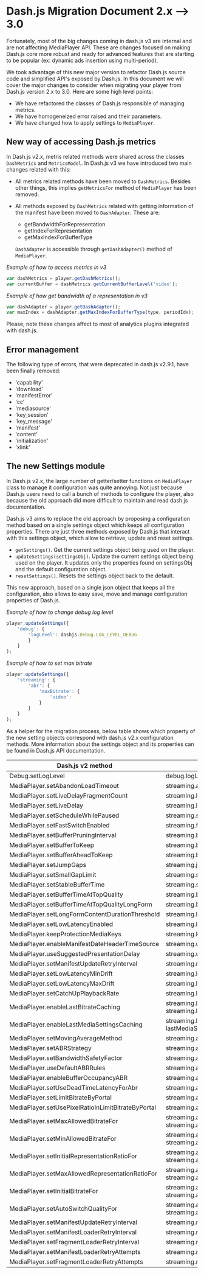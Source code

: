 # Dash.js Migration Document 2.x --> 3.0
Fortunately, most of the big changes coming in dash.js v3 are internal and are not affecting MediaPlayer API. These are changes focused on making Dash.js core more robust and ready for advanced features that are starting to be popular (ex: dynamic ads insertion using multi-period).

We took advantage of this new major version to refactor Dash.js source code and simplified API's exposed by Dash.js. In this document we will cover the major changes to consider when migrating your player from Dash.js version 2.x to 3.0. Here are some high level points:
* We have refactored the classes of Dash.js responsible of managing metrics.
* We have homogeneized error raised and their parameters.
* We have changed how to apply settings to ```MediaPlayer```.


## New way of accessing Dash.js metrics
In Dash.js v2.x, metris related methods were shared across the classes ```DashMetrics``` and ```MetricsModel```. In Dash.js v3 we have introduced two main changes related with this:
* All metrics related methods have been moved to ```DashMetrics```. Besides other things, this implies ```getMetricsFor``` method of ```MediaPlayer``` has been removed.
* All methods exposed by ```DashMetrics``` related with getting information of the manifest have been moved to ```DashAdapter```. These are:
   * getBandwidthForRepresentation
   * getIndexForRepresentation
   * getMaxIndexForBufferType

  ```DashAdapter``` is accessible through ```getDashAdapter()``` method of ```MediaPlayer```.

*Example of how to access metrics in v3*
```js
var dashMetrics = player.getDashMetrics();
var currentBuffer = dashMetrics.getCurrentBufferLevel('video');
```

*Example of how get bandwidth of a representation  in v3*
```js
var dashAdapter = player.getDashAdapter();
var maxIndex = dashAdapter.getMaxIndexForBufferType(type, periodIdx);
```

Please, note these changes affect to most of analytics plugins integrated with dash.js.


## Error management
The following type of errors, that were deprecated in dash.js v2.9.1, have been finally removed:
* 'capability'
* 'download'
* 'manifestError'
* 'cc'
* 'mediasource'
* 'key_session'
* 'key_message'
* 'manifest'
* 'content'
* 'initialization'
* 'xlink'


## The new Settings module
In Dash.js v2.x, the large number of getter/setter functions on ```MediaPlayer``` class to manage it configuration was quite annoying. Not just because Dash.js users need to call a bunch of methods to configure the player, also because the old approach did more difficult to maintain and read dash.js documentation.

Dash.js v3 aims to replace the old approach by proposing a configuration method based on a single settings object which keeps all configuration properties. There are just three methods exposed by Dash.js that interact with this settings object, which allow to retrieve, update and reset settings.

* ```getSettings()```. Get the current settings object being used on the player.
* ```updateSettings(settingsObj)```. Update the current settings object being used on the player. It updates only the properties found on settingsObj and the default configuration object.
* ```resetSettings()```. Resets the settings object back to the default.


This new approach, based on a single json object that keeps all the configuration, also allows to easy save, move and manage configuration properties of Dash.js.

*Example of how to change debug log level*

``` js
player.updateSettings({
    'debug': {
        'logLevel': dashjs.Debug.LOG_LEVEL_DEBUG
        }
    }
);
```

*Example of how to set max bitrate*

``` js
player.updateSettings({
    'streaming': {
        'abr': {
            'maxBitrate': {
                'video':
            }
        }
    }
);
```

As a helper for the migration process, below table shows which property of the new setting objects correspond with dash.js v2.x configuration methods. More information about the settings object and its properties can be found in Dash.js API documentation.

| Dash.js v2 method                     | Dash.js settings path                     |
|---------------------------------------|-------------------------------------------|
|Debug.setLogLevel                      | debug.logLevel                            |
|MediaPlayer.setAbandonLoadTimeout      | streaming.abandonLoadTimeout              |
|MediaPlayer.setLiveDelayFragmentCount  | streaming.liveDelayFragmentCount          |
|MediaPlayer.setLiveDelay               | streaming.liveDelay                       |
|MediaPlayer.setScheduleWhilePaused     | streaming.scheduleWhilePaused             |
|MediaPlayer.setFastSwitchEnabled       | streaming.fastSwitchEnabled               |
|MediaPlayer.setBufferPruningInterval   | streaming.bufferPruningInterval           |
|MediaPlayer.setBufferToKeep            | streaming.bufferToKeep                    |
|MediaPlayer.setBufferAheadToKeep       | streaming.bufferAheadToKeep               |
|MediaPlayer.setJumpGaps                | streaming.jumpGaps                        |
|MediaPlayer.setSmallGapLimit           | streaming.smallGapLimit                   |
|MediaPlayer.setStableBufferTime        | streaming.stableBufferTime                |
|MediaPlayer.setBufferTimeAtTopQuality  | streaming.bufferTimeAtTopQuality          |
|MediaPlayer.setBufferTimeAtTopQualityLongForm   | streaming.bufferTimeAtTopQualityLongForm    |
|MediaPlayer.setLongFormContentDurationThreshold | streaming.longFormContentDurationThreshold  |
|MediaPlayer.setLowLatencyEnabled       | streaming.lowLatencyEnabled               |
|MediaPlayer.keepProtectionMediaKeys    | streaming.keepProtectionMediaKeys         |
|MediaPlayer.enableManifestDateHeaderTimeSource  | streaming.useManifestDateHeaderTimeSource   |
|MediaPlayer.useSuggestedPresentationDelay       | streaming.useSuggestedPresentationDelay     |
|MediaPlayer.setManifestUpdateRetryInterval      | streaming.manifestUpdateRetryInterval       |
|MediaPlayer.setLowLatencyMinDrift      | streaming.liveCatchup.minDrift             |
|MediaPlayer.setLowLatencyMaxDrift      | streaming.liveCatchup.maxDrift             |
|MediaPlayer.setCatchUpPlaybackRate     | streaming.liveCatchup.playbackRate         |
|MediaPlayer.enableLastBitrateCaching   | streaming.lastBitrateCachingInfo.enabled<br>streaming.lastBitrateCachingInfo.ttl       |
|MediaPlayer.enableLastMediaSettingsCaching      | streaming.lastMediaSettingsCachingInfo.enabled<br>lastMediaSettingsCachingInfo.ttl        |
|MediaPlayer.setMovingAverageMethod     | streaming.abr.movingAverageMethod         |
|MediaPlayer.setABRStrategy             | streaming.abr.ABRStrategy                 |
|MediaPlayer.setBandwidthSafetyFactor   | streaming.abr.bandwidthSafetyFactor       |
|MediaPlayer.useDefaultABRRules         | streaming.abr.useDefaultABRRules          |
|MediaPlayer.enableBufferOccupancyABR   | streaming.abr.useBufferOccupancyABR       |
|MediaPlayer.setUseDeadTimeLatencyForAbr| streaming.abr.useDeadTimeLatency          |
|MediaPlayer.setLimitBitrateByPortal    | streaming.abr.limitBitrateByPortal        |
|MediaPlayer.setUsePixelRatioInLimitBitrateByPortal | streaming.abr.usePixelRatioInLimitBitrateByPortal     |
|MediaPlayer.setMaxAllowedBitrateFor    | streaming.abr.maxBitrate.audio<br>streaming.abr.maxBitrate.video  |
|MediaPlayer.setMinAllowedBitrateFor    | streaming.abr.minBitrate.audio<br>streaming.abr.minBitrate.video  |
|MediaPlayer.setInitialRepresentationRatioFor     | streaming.abr.initialRepresentationRatio.audio<br>streaming.abr.initialRepresentationRatio.video |
|MediaPlayer.setMaxAllowedRepresentationRatioFor  | streaming.abr.maxRepresentationRatio.audio<br>streaming.abr.maxRepresentationRatio.video         |
|MediaPlayer.setInitialBitrateFor  | streaming.abr.initialBitrate.audio<br>streaming.abr.initialBitrate.video|
|MediaPlayer.setAutoSwitchQualityFor         | streaming.abr.autoSwitchBitrate.audio<br>streaming.abr.autoSwitchBitrate.video          |
|MediaPlayer.setManifestUpdateRetryInterval   | streaming.manifestUpdateRetryInterval   |
|MediaPlayer.setManifestLoaderRetryInterval   | streaming.retryIntervals.MPD            |
|MediaPlayer.setFragmentLoaderRetryInterval   | streaming.retryIntervals.MediaSegment   |
|MediaPlayer.setManifestLoaderRetryAttempts   | streaming.retryAttempts.MPD             |
|MediaPlayer.setFragmentLoaderRetryAttempts   | streaming.retryAttempts.MediaSegment    |
